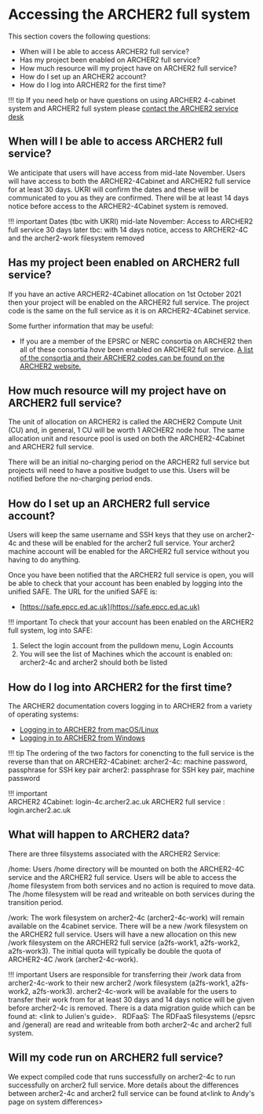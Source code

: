 # Accessing the ARCHER2 full system

This section covers the following questions:

  - When will I be able to access ARCHER2 full service? 
  - Has my project been enabled on ARCHER2 full service?
  - How much resource will my project have on ARCHER2 full service?
  - How do I set up an ARCHER2 account?
  - How do I log into ARCHER2 for the first time?

!!! tip
    If you need help or have questions on using ARCHER2 4-cabinet system and ARCHER2 full system
    please [contact the ARCHER2 service desk](https://www.archer2.ac.uk/support-access/servicedesk.html)

## When will I be able to access ARCHER2 full service?

We anticipate that users will have access from mid-late November. Users will have access to both the ARCHER2-4Cabinet and ARCHER2 full service for at least 30 days. UKRI will confirm the dates and these will be communicated to you as they are confirmed. There will be at least 14 days notice before access to the ARCHER2-4Cabinet system is removed. 

!!! important Dates (tbc with UKRI)
    mid-late November: Access to ARCHER2 full service
    30 days later tbc: with 14 days notice, access to ARCHER2-4C and the archer2-work filesystem removed 
    
## Has my project been enabled on ARCHER2 full service?

If you have an active ARCHER2-4Cabinet allocation on 1st October 2021 then your project will be enabled on the ARCHER2 full service. The project code is the same on the full service as it is on ARCHER2-4Cabinet service. 

Some further information that may be useful:

   - If you are a member of the EPSRC or NERC consortia on ARCHER2 then all of these consortia *have* been enabled on ARCHER2 full service.
     [A list of the consortia and their ARCHER2 codes can be found on the ARCHER2 website.](https://www.archer2.ac.uk/research/consortia/)
   
## How much resource will my project have on ARCHER2 full service?

The unit of allocation on ARCHER2 is called the ARCHER2 Compute Unit (CU) and, in general, 1 CU will be worth 1 ARCHER2 node hour.
The same allocation unit and resource pool is used on both the ARCHER2-4Cabinet and ARCHER2 full service. 

There will be an initial no-charging period on the ARCHER2 full service but projects will need to have a positive budget to use this. Users will be notified before the no-charging period ends.


## How do I set up an ARCHER2 full service account?

Users will keep the same username and SSH keys that they use on archer2-4c and these will be enabled for the archer2 full service.
Your archer2 machine account will be enabled for the ARCHER2 full service without you having to do anything. 

Once you have been notified that the ARCHER2 full service is open, you will be able to check that your account has been enabled by logging into the unified SAFE. 
The URL for the unified SAFE is:
   - [https://safe.epcc.ed.ac.uk](https://safe.epcc.ed.ac.uk)

!!! important
    To check that your account has been enabled on the ARCHER2 full system, 
    log into SAFE:
   1. Select the login account from the pulldown menu, Login Accounts 
   2. You will see the list of Machines which the account is enabled on: archer2-4c and archer2 should both be listed
      
## How do I log into ARCHER2 for the first time?

The ARCHER2 documentation covers logging in to ARCHER2 from a variety of operating systems:
   - [Logging in to ARCHER2 from macOS/Linux](https://docs.archer2.ac.uk/user-guide/connecting/#logging-in-from-linux-and-macos)
   - [Logging in to ARCHER2 from Windows](https://docs.archer2.ac.uk/user-guide/connecting/#logging-in-from-windows-using-mobaxterm)

!!! tip
    The ordering of the two factors for conencting to the full service is the reverse than that on ARCHER2-4Cabinet: 
    archer2-4c: machine password, passphrase for SSH key pair
    archer2: passphrase for SSH key pair, machine password

!!! important   
    ARCHER2 4Cabinet: login-4c.archer2.ac.uk
    ARCHER2 full service : login.archer2.ac.uk


## What will happen to ARCHER2 data? 

There are three filsystems associated with the ARCHER2 Service: 

/home: 
Users /home directory will be mounted on both the ARCHER2-4C service and the ARCHER2 full service. Users will be able to access the /home filesystem from both services and no action is required to move data. The /home filesystem will be read and writeable on both services during the transition period.  

/work:
The work filesystem on archer2-4c (archer2-4c-work) will remain available on the 4cabinet service. There will be a new /work filesystem on the ARCHER2 full service. 
Users will have a new allocation on this new /work filesystem on the ARCHER2 full service (a2fs-work1, a2fs-work2, a2fs-work3).  The initial quota will typically be double the quota of ARCHER2-4C /work (archer2-4c-work).

!!! important
Users are responsible for transferring their /work data from archer2-4c-work to their new archer2 /work filesystem (a2fs-work1, a2fs-work2, a2fs-work3).
archer2-4c-work will be available for the users to transfer their work from for at least 30 days and 14 days notice will be given before archer2-4c is removed.
There is a data migration guide which can be found at: <link to Julien's guide>. 
 
RDFaaS: 
The RDFaaS filesystems (/epsrc and /general) are read and writeable from both archer2-4c and archer2 full system.  


## Will my code run on ARCHER2 full service? 

We expect compiled code that runs successfully on archer2-4c to run successfully on archer2 full service. 
More details about the differences between archer2-4c and archer2 full service can be found at<link to Andy's page on system differences>


